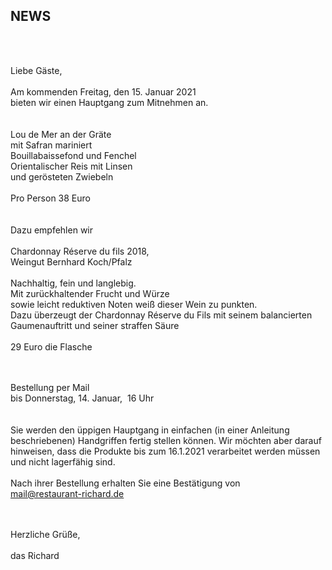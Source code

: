 ## NEWS
 
<br>
<br>

Liebe Gäste,<br>
<br>
Am kommenden Freitag, den 15. Januar 2021<br>
bieten wir einen Hauptgang zum Mitnehmen an.<br>
<br>
<br>
Lou de Mer an der Gräte<br>
mit Safran mariniert<br>
Bouillabaissefond und Fenchel<br>
Orientalischer Reis mit Linsen<br>
und gerösteten Zwiebeln <br>
<br>
Pro Person 38 Euro<br>
<br>
<br>
Dazu empfehlen wir <br>
<br>
Chardonnay Réserve du fils 2018,<br>
Weingut Bernhard Koch/Pfalz<br>
<br>
Nachhaltig, fein und langlebig.<br>
Mit zurückhaltender Frucht und Würze<br>
sowie leicht reduktiven Noten weiß dieser Wein zu punkten.<br>
Dazu überzeugt der Chardonnay Réserve du Fils mit seinem balancierten Gaumenauftritt und seiner straffen Säure<br>
<br>
29 Euro die Flasche<br>
<br>
<br>




Bestellung per Mail<br>
bis Donnerstag, 14. Januar,  16 Uhr<br>
<br>
<br>
Sie werden den üppigen Hauptgang in einfachen (in einer Anleitung beschriebenen) Handgriffen fertig stellen können. Wir möchten aber darauf hinweisen, dass die Produkte bis zum 16.1.2021 verarbeitet werden müssen und nicht lagerfähig sind.<br>
<br>
Nach ihrer Bestellung erhalten Sie eine Bestätigung von<br>
mail@restaurant-richard.de<br>
<br>
<br>

Herzliche Grüße,<br>
<br>
das Richard<br>
<br>



<br>
<br>
<br>
<br>
<br>
<br>

